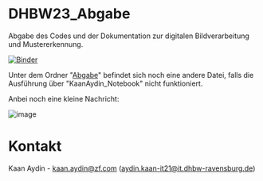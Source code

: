 # DHBW23_Abgabe
Abgabe des Codes und der Dokumentation zur digitalen Bildverarbeitung und Mustererkennung.

[![Binder](https://mybinder.org/badge_logo.svg)](https://mybinder.org/v2/gh/KaanAyd/DHBW23_Abgabe/main?labpath=KaanAydin_Notebook.ipynb)

Unter dem Ordner "[Abgabe](https://github.com/KaanAyd/DHBW23_Abgabe/tree/main/Abgabe)" befindet sich noch eine andere Datei, falls die Ausführung über "KaanAydin_Notebook" nicht funktioniert.



Anbei noch eine kleine Nachricht:

![image](https://github.com/KaanAyd/DHBW23_Abgabe/assets/155579622/90b91cf8-4ac9-4062-b945-0229ed3a4f29)

# Kontakt
Kaan Aydin - kaan.aydin@zf.com (aydin.kaan-it21@it.dhbw-ravensburg.de)
